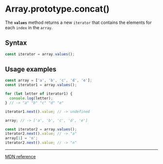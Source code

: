 # Array.prototype.concat()

The **`values`** method returns a new `iterator` that contains the elements for each `index` in the `array`.

## Syntax

```js
const iterator = array.values();
```

## Usage examples

```js
const array = ['a', 'b', 'c', 'd', 'e'];
const iterator1 = array.values();

for (let letter of iterator1) {
  console.log(letter);
} // -> "a" "b" "c" "d" "e"

iterator1.next().value; // -> undefined

array; // -> ['a', 'b', 'c', 'd', 'e']

const iterator2 = array.values();
iterator2.next().value; // -> "a"
array[1] = 'n';
iterator2.next().value; // -> "n"
```

---

[MDN reference](https://developer.mozilla.org/en-US/docs/Web/JavaScript/Reference/Global_Objects/Array/values)

